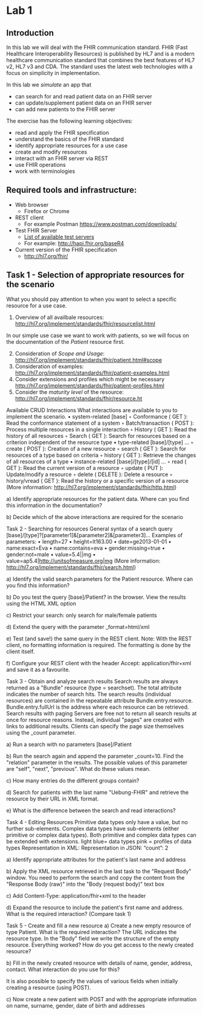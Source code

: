 # Lab 1

## Introduction

In this lab we will deal with the FHIR communication standard. FHIR (Fast Healthcare Interoperability Resources) is published by HL7 and is a modern healthcare communication standard that combines the best features of HL7 v2, HL7 v3 and CDA. The standard uses the latest web technologies with a focus on simplicity in implementation.

In this lab we *simulate* an app that
+ can search for and read patient data on an FHIR server
+ can update/supplement patient data on an FHIR server
+ can add new patients to the FHIR server

The exercise has the following learning objectives:
+ read and apply the FHIR specification
+ understand the basics of the FHIR standard
+ identify appropriate resources for a use case
+ create and modify resources
+ interact with an FHIR server via REST
+ use FHIR operations
+ work with terminologies

## Required tools and infrastructure:
+ Web browser
     + Firefox or Chrome
+ REST client
     + For example Postman https://www.postman.com/downloads/
+ Test FHIR Server
     + [List of available test servers](https://confluence.hl7.org/display/FHIR/Public+Test+Servers)
     + For example: http://hapi.fhir.org/baseR4
+ Current version of the FHIR specification
     + http://hl7.org/fhir/

## Task 1 - Selection of appropriate resources for the scenario

What you should pay attention to when you want to select a specific resource for a use case.  

1. Overview of all availbale resources: http://hl7.org/implement/standards/fhir/resourcelist.html

In our simple use case we want to work with patients, so we will focus on the documentation of the *Patient* resource first.

2. Consideration of *Scope and Usage*: http://hl7.org/implement/standards/fhir/patient.html#scope
3. Consideration of examples: http://hl7.org/implement/standards/fhir/patient-examples.html
4. Consider extensions and profiles which might be necessary http://hl7.org/implement/standards/fhir/patient-profiles.html
5. Consider the *maturity level* of the resource: http://hl7.org/implement/standards/fhir/resource.ht

Available CRUD Interactions
What interactions are available to you to implement the scenario.
     • system-related [base]
         ◦ Conformance ( GET ): Read the conformance statement of a system
         ◦ Batch/transaction ( POST ): Process multiple resources in a single interaction
         ◦ History ( GET ): Read the history of all resources
         ◦ Search ( GET ): Search for resources based on a criterion independent of the resource type
     • type-related [base]/[type] ...
         ◦ create ( POST ): Creation of a new resource
         ◦ search ( GET ): Search for resources of a type based on criteria
         ◦ history ( GET ): Retrieve the changes of all resources of a type
     • instance-related [base]/[type]/[id] ...
         ◦ read ( GET ): Read the current version of a resource
         ◦ update ( PUT ): Update/modify a resource
         ◦ delete ( DELETE ): Delete a resource
         ◦ history/vread ( GET ): Read the history or a specific version of a resource
(More information: http://hl7.org/implement/standards/fhir/http.html)

a) Identify appropriate resources for the patient data. Where can you find this information in the documentation?


b) Decide which of the above interactions are required for the scenario


Task 2 - Searching for resources
General syntax of a search query
[base]/[type]?[parameter1]&[parameter2]&[parameter3]...
Examples of parameters:
     • length=27
     • height=lt163.00
     • date=ge2013-01-01
     • name:exact=Eva
     • name:contains=eva
     • gender:missing=true
     • gender:not=male
     • value=5.4||mg
     • value=ap5.4|http://unitsofmeasure.org|mg
(More information: http://hl7.org/implement/standards/fhir/search.html)

a) Identify the valid search parameters for the Patient resource. Where can you find this information?


b) Do you test the query [base]/Patient? in the browser. View the results using the HTML XML option


c) Restrict your search: only search for male/female patients



d) Extend the query with the parameter _format=html/xml


e) Test (and save!) the same query in the REST client. Note: With the REST client, no formatting information is required. The formatting is done by the client itself.


f) Configure your REST client with the header
Accept: application/fhir+xml
and save it as a favourite.


Task 3 - Obtain and analyze search results
Search results are always returned as a "Bundle" resource (type = searchset). The total attribute indicates the number of search hits. The search results (individual resources) are contained in the repeatable attribute Bundle.entry.resource. Bundle.entry.fullUrl is the address where each resource can be retrieved.
Search results with paging
Servers are free not to return all search results at once for resource reasons. Instead, individual "pages" are created with links to additional results. Clients can specify the page size themselves using the _count parameter.


a) Run a search with no parameters [base]/Patient


b) Run the search again and append the parameter _count=10. Find the "relation" parameter in the results. The possible values of this parameter are "self", "next", "previous". What do these values mean.





c) How many entries do the different groups contain?


d) Search for patients with the last name "Uebung-FHIR" and retrieve the resource by their URL in XML format.




e) What is the difference between the search and read interactions?


Task 4 - Editing Resources
Primitive data types only have a value, but no further sub-elements.
Complex data types have sub-elements (either primitive or complex data types).
Both primitive and complex data types can be extended with extensions.
light blue= data types
pink = profiles of data types
Representation in XML: <count value = “2”/>
Representation in JSON: “count”: 2




a) Identify appropriate attributes for the patient's last name and address





b) Apply the XML resource retrieved in the last task to the "Request Body" window. You need to perform the search and copy the content from the "Response Body (raw)" into the "Body (request body)" text box



c) Add Content-Type: application/fhir+xml to the header



d) Expand the resource to include the patient's first name and address. What is the required interaction? (Compare task 1)


Task 5 - Create and fill a new resource
a) Create a new empty resource of type Patient. What is the required interaction?
The URL indicates the resource type. In the "Body" field we write the structure of the empty resource.
Everything worked? How do you get access to the newly created resource?





b) Fill in the newly created resource with details of name, gender, address, contact. What interaction do you use for this?




It is also possible to specify the values of various fields when initially creating a resource (using POST).

c) Now create a new patient with POST and with the appropriate information on name, surname, gender, date of birth and addresses


